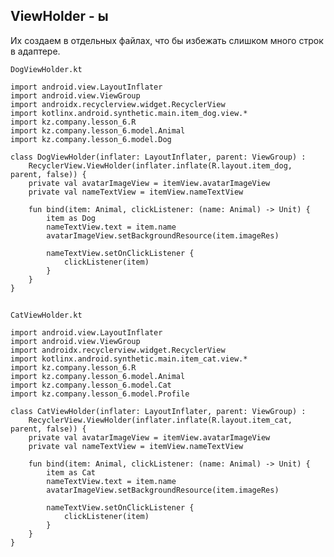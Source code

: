## ViewHolder - ы

Их создаем в отдельных файлах, что бы избежать слишком много строк в адаптере.

```
DogViewHolder.kt
```

```
import android.view.LayoutInflater
import android.view.ViewGroup
import androidx.recyclerview.widget.RecyclerView
import kotlinx.android.synthetic.main.item_dog.view.*
import kz.company.lesson_6.R
import kz.company.lesson_6.model.Animal
import kz.company.lesson_6.model.Dog

class DogViewHolder(inflater: LayoutInflater, parent: ViewGroup) :
    RecyclerView.ViewHolder(inflater.inflate(R.layout.item_dog, parent, false)) {
    private val avatarImageView = itemView.avatarImageView
    private val nameTextView = itemView.nameTextView

    fun bind(item: Animal, clickListener: (name: Animal) -> Unit) {
        item as Dog
        nameTextView.text = item.name
        avatarImageView.setBackgroundResource(item.imageRes)

        nameTextView.setOnClickListener {
            clickListener(item)
        }
    }
}
```

![](data:image/gif;base64,R0lGODlhAQABAPABAP///wAAACH5BAEKAAAALAAAAAABAAEAAAICRAEAOw==)![](data:image/gif;base64,R0lGODlhAQABAPABAP///wAAACH5BAEKAAAALAAAAAABAAEAAAICRAEAOw== "Click and drag to move")

```
CatViewHolder.kt
```

```
import android.view.LayoutInflater
import android.view.ViewGroup
import androidx.recyclerview.widget.RecyclerView
import kotlinx.android.synthetic.main.item_cat.view.*
import kz.company.lesson_6.R
import kz.company.lesson_6.model.Animal
import kz.company.lesson_6.model.Cat
import kz.company.lesson_6.model.Profile

class CatViewHolder(inflater: LayoutInflater, parent: ViewGroup) :
    RecyclerView.ViewHolder(inflater.inflate(R.layout.item_cat, parent, false)) {
    private val avatarImageView = itemView.avatarImageView
    private val nameTextView = itemView.nameTextView

    fun bind(item: Animal, clickListener: (name: Animal) -> Unit) {
        item as Cat
        nameTextView.text = item.name
        avatarImageView.setBackgroundResource(item.imageRes)

        nameTextView.setOnClickListener {
            clickListener(item)
        }
    }
}
```

![](data:image/gif;base64,R0lGODlhAQABAPABAP///wAAACH5BAEKAAAALAAAAAABAAEAAAICRAEAOw==)![](data:image/gif;base64,R0lGODlhAQABAPABAP///wAAACH5BAEKAAAALAAAAAABAAEAAAICRAEAOw== "Click and drag to move")

